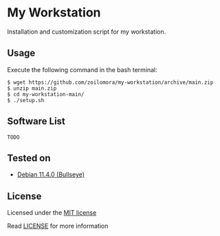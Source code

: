 # My Workstation
Installation and customization script for my workstation.

## Usage
Execute the following command in the bash terminal:

    $ wget https://github.com/zoilomora/my-workstation/archive/main.zip
    $ unzip main.zip
    $ cd my-workstation-main/
    $ ./setup.sh

## Software List

    TODO

## Tested on
- [Debian 11.4.0 (Bullseye)](https://cdimage.debian.org/debian-cd/current/amd64/iso-dvd/)

## License
Licensed under the [MIT license](http://opensource.org/licenses/MIT)

Read [LICENSE](LICENSE) for more information
